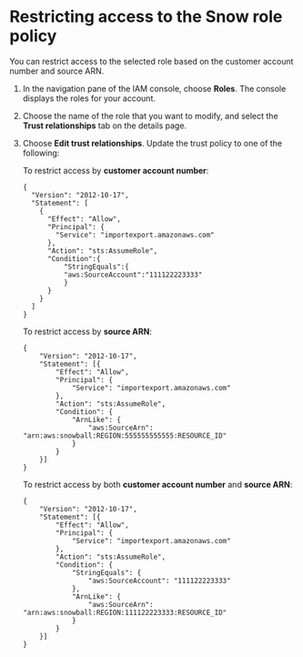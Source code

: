# Restricting access to the Snow role policy<a name="restricting-access"></a>

You can restrict access to the selected role based on the customer account number and source ARN\.

1. In the navigation pane of the IAM console, choose **Roles**\. The console displays the roles for your account\.

1. Choose the name of the role that you want to modify, and select the **Trust relationships** tab on the details page\.

1. Choose **Edit trust relationships**\. Update the trust policy to one of the following:

   To restrict access by **customer account number**:

   ```
   {
     "Version": "2012-10-17",
     "Statement": [
       {
         "Effect": "Allow",
         "Principal": {
           "Service": "importexport.amazonaws.com"
         },
         "Action": "sts:AssumeRole",
         "Condition":{
             "StringEquals":{
             "aws:SourceAccount":"111122223333"
             }
         }
       }
     ]
   }
   ```

   To restrict access by **source ARN**:

   ```
   {
       "Version": "2012-10-17",
       "Statement": [{
           "Effect": "Allow",
           "Principal": {
               "Service": "importexport.amazonaws.com"
           },
           "Action": "sts:AssumeRole",
           "Condition": {
               "ArnLike": {
                   "aws:SourceArn": "arn:aws:snowball:REGION:555555555555:RESOURCE_ID"
               }
           }
       }]
   }
   ```

   To restrict access by both **customer account number** and **source ARN**:

   ```
   {
       "Version": "2012-10-17",
       "Statement": [{
           "Effect": "Allow",
           "Principal": {
               "Service": "importexport.amazonaws.com"
           },
           "Action": "sts:AssumeRole",
           "Condition": {
               "StringEquals": {
                   "aws:SourceAccount": "111122223333"
               },
               "ArnLike": {
                   "aws:SourceArn": "arn:aws:snowball:REGION:111122223333:RESOURCE_ID"
               }
           }
       }]
   }
   ```